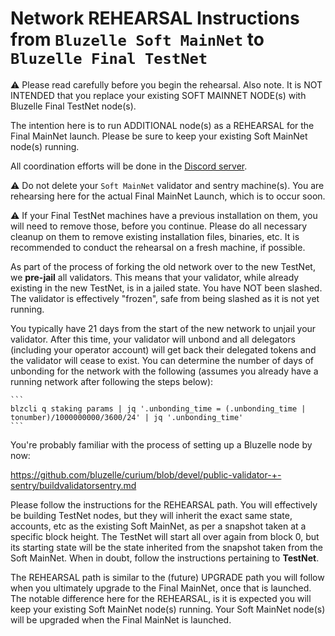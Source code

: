 # Network REHEARSAL Instructions from `Bluzelle Soft MainNet` to `Bluzelle Final TestNet`

:warning: Please read carefully before you begin the rehearsal. Also note. It is NOT INTENDED that you replace your existing SOFT MAINNET NODE(s) with Bluzelle Final TestNet node(s). 

The intention here is to run ADDITIONAL node(s) as a REHEARSAL for the Final MainNet launch. Please be sure to keep your existing Soft MainNet node(s) running.

All coordination efforts will be done in the [Discord server](https://discord.gg/KRhcKE6qS6).

:warning: Do not delete your `Soft MainNet` validator and sentry machine(s). You are rehearsing here for the actual Final MainNet Launch, which is to occur soon.

:warning: If your Final TestNet machines have a previous installation on them, you will need to remove those, before you continue. Please do all necessary cleanup on them to remove existing installation files, binaries, etc. It is recommended to conduct the rehearsal on a fresh machine, if possible. 

As part of the process of forking the old network over to the new TestNet, we **pre-jail** all validators. This means that your validator, while already existing in the new TestNet, is in a jailed state. You have NOT been slashed. The validator is effectively "frozen", safe from being slashed as it is not yet running. 
    
You typically have 21 days from the start of the new network to unjail your validator. After this time, your validator will unbond and all delegators (including your operator account) will get back their delegated tokens and the validator will cease to exist. You can determine the number of days of unbonding for the network with the following (assumes you already have a running network after following the steps below):
    
    ```
    blzcli q staking params | jq '.unbonding_time = (.unbonding_time | tonumber)/1000000000/3600/24' | jq '.unbonding_time'
    ```

You're probably familiar with the process of setting up a Bluzelle node by now:

https://github.com/bluzelle/curium/blob/devel/public-validator-+-sentry/buildvalidatorsentry.md

Please follow the instructions for the REHEARSAL path. You will effectively be building TestNet nodes, but they will inherit the exact same state, accounts, etc as the existing Soft MainNet, as per a snapshot taken at a specific block height. The TestNet will start all over again from block 0, but its starting state will be the state inherited from the snapshot taken from the Soft MainNet. When in doubt, follow the instructions pertaining to **TestNet**.

The REHEARSAL path is similar to the (future) UPGRADE path you will follow when you ultimately upgrade to the Final MainNet, once that is launched. The notable difference here for the REHEARSAL, is it is expected you will keep your existing Soft MainNet node(s) running. Your Soft MainNet node(s) will be upgraded when the Final MainNet is launched. 
